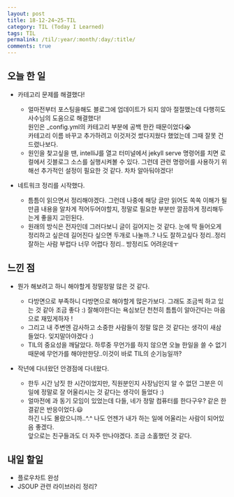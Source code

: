 ```yaml
---
layout: post
title: 18-12-24~25-TIL
category: TIL (Today I Learned)
tags: TIL
permalink: /til/:year/:month/:day/:title/
comments: true
---
```



## 오늘 한 일
- 카테고리 문제를 해결했다!
  - 얼마전부터 포스팅을해도 블로그에 업데이트가 되지 않아 절절맸는데 다행히도 사수님의 도움으로 해결했다!  
  원인은 _config.yml의 카테고리 부분에 공백 한칸 때문이었다:sob:  
  카테고리 이름 바꾸고 추가하려고 이것저것 썼다지웠다 했었는데 그때 잘못 건드렸나보다.
  - 원인을 찾고싶을 땐, intelliJ를 열고 터미널에서 jekyll serve 명령어를 치면 로컬에서 깃블로그 소스를 실행시켜볼 수 있다.
  그런데 관련 명령어를 사용하기 위해선 추가적인 설정이 필요한 것 같다. 차차 알아둬야겠다!

- 네트워크 정리를 시작했다.
  - 틈틈이 읽으면서 정리해야겠다. 그런데 나중에 해당 글만 읽어도 쏙쏙 이해가 될만큼 내용을 알차게 적어두어야할지, 
  정말로 필요한 부분만 깔끔하게 정리해두는게 좋을지 고민된다. 
  - 원래의 방식은 전자인데 그러다보니 글이 길어지는 것 같다. 
  눈에 딱 들어오게 정리하고 싶은데 길어진다 싶으면 두개로 나눌까..? 나도 잘하고싶다 정리..정리 잘하는 사람 부럽다 
  너무 어렵다 정리.. 방정리도 어려운데ㅜ
  

## 느낀 점 
- 뭔가 해보려고 하니 해야할게 정말정말 많은 것 같다. 
  - 다방면으로 부족하니 다방면으로 해야할게 많은가보다. 그래도 조금씩 하고 있는 것 같아 조금 좋다 :)
    잘해야한다는 욕심보단 천천히 틈틈이 알아간다는 마음으로 재밌게하자 !
  - 그리고 내 주변엔 감사하고 소중한 사람들이 정말 많은 것 같다는 생각이 새삼 들었다. 잊지말아야겠다 :)
  - TIL의 중요성을 깨달았다. 하루중 무언가를 하지 않으면 오늘 한일을 쓸 수 없기때문에 무언가를 해야만한당..이것이 바로 TIL의 순기능일까?

- 작년에 다녀왔던 안경점에 다녀왔다. 
  - 한두 시간 남짓 한 시간이었지만, 직원분인지 사장님인지 알 수 없던 그분은 
  이 일에 정말로 잘 어울리시는 것 같다는 생각이 들었다 :)
  - 얼마전에 과 동기 모임이 있었는데 다들, 네가 정말 컴퓨터를 한다구우? 같은 한결같은 반응이었다.:smiley:   
  하긴 나도 몰랐으니까..^.^ 나도 언젠가 내가 하는 일에 어울리는 사람이 되어있음 좋겠다.   
  앞으로는 친구들과도 더 자주 만나야겠다. 조금 소홀했던 것 같다. 


## 내일 할일
- 플로우차트 완성
- JSOUP 관련 라이브러리 정리?

